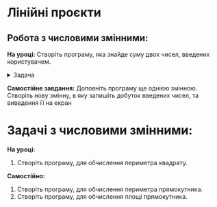 # Лінійні проєкти


## Робота з числовими змінними: 

**На уроці:**
Створіть програму, яка знайде суму двох чисел, введених користувачем.
<details>
  <summary>
    Задача
  </summary>
  
  ```python
    a = int(input("Введіть перше число:"))
    b = int(input("Введіть друге число:"))
    c = a+b
    print("Сума:", c)  
  ```
</details>

**Самостійне завдання:**
Доповніть програму ще однією  змінною. Створіть нову змінну, в яку запишіть добуток введених чисел, та виведення її на екран


# Задачі з числовими змінними: 

**На уроці:**
1. Створіть програму, для обчислення периметра квадрату. 

**Самостійно:**
1. Створіть програму, для обчислення периметра прямокутника.
2. Створіть програму, для обчислення площі прямокутника.
